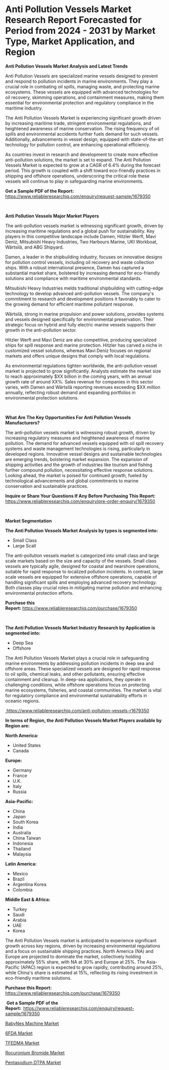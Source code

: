<p><h1>Anti Pollution Vessels Market Research Report Forecasted for Period from 2024 -  2031 by Market Type, Market Application, and Region</h1></p><p><strong>Anti Pollution Vessels Market Analysis and Latest Trends</strong></p>
<p><p>Anti Pollution Vessels are specialized marine vessels designed to prevent and respond to pollution incidents in marine environments. They play a crucial role in combating oil spills, managing waste, and protecting marine ecosystems. These vessels are equipped with advanced technologies for oil recovery, skimming operations, and containment measures, making them essential for environmental protection and regulatory compliance in the maritime industry.</p><p>The Anti Pollution Vessels Market is experiencing significant growth driven by increasing maritime trade, stringent environmental regulations, and heightened awareness of marine conservation. The rising frequency of oil spills and environmental accidents further fuels demand for such vessels. Additionally, advancements in vessel design, equipped with state-of-the-art technology for pollution control, are enhancing operational efficiency. </p><p>As countries invest in research and development to create more effective anti-pollution solutions, the market is set to expand. The Anti Pollution Vessels Market is expected to grow at a CAGR of 6.4% during the forecast period. This growth is coupled with a shift toward eco-friendly practices in shipping and offshore operations, underscoring the critical role these vessels will continue to play in safeguarding marine environments.</p></p>
<p><strong>Get a Sample PDF of the Report:&nbsp;</strong> <a href="https://www.reliableresearchiq.com/enquiry/request-sample/1679350?utm_campaign=1847&utm_medium=2&utm_source=Github&utm_content=ia&utm_term=12122024&utm_id=anti-pollution-vessels">https://www.reliableresearchiq.com/enquiry/request-sample/1679350</a></p>
<p>&nbsp;</p>
<p><strong>Anti Pollution Vessels Major Market Players</strong></p>
<p><p>The anti-pollution vessels market is witnessing significant growth, driven by increasing maritime regulations and a global push for sustainability. Key players in this competitive landscape include Damen, Hitzler Werft, Mavi Deniz, Mitsubishi Heavy Industries, Two Harbours Marine, UKI Workboat, Wärtsilä, and ABG Shipyard.</p><p>Damen, a leader in the shipbuilding industry, focuses on innovative designs for pollution control vessels, including oil recovery and waste collection ships. With a robust international presence, Damen has captured a substantial market share, bolstered by increasing demand for eco-friendly solutions and compliance with maritime environmental standards.</p><p>Mitsubishi Heavy Industries melds traditional shipbuilding with cutting-edge technology to develop advanced anti-pollution vessels. The company's commitment to research and development positions it favorably to cater to the growing demand for efficient maritime pollutant response.</p><p>Wärtsilä, strong in marine propulsion and power solutions, provides systems and vessels designed specifically for environmental preservation. Their strategic focus on hybrid and fully electric marine vessels supports their growth in the anti-pollution sector.</p><p>Hitzler Werft and Mavi Deniz are also competitive, producing specialized ships for spill response and marine protection. Hitzler has carved a niche in customized vessel solutions, whereas Mavi Deniz focuses on regional markets and offers unique designs that comply with local regulations.</p><p>As environmental regulations tighten worldwide, the anti-pollution vessel market is projected to grow significantly. Analysts estimate the market size to reach approximately $XX billion in the coming years, with an annual growth rate of around XX%. Sales revenue for companies in this sector varies, with Damen and Wärtsilä reporting revenues exceeding $XX million annually, reflecting robust demand and expanding portfolios in environmental protection solutions.</p></p>
<p>&nbsp;</p>
<p><strong>What Are The Key Opportunities For Anti Pollution Vessels Manufacturers?</strong></p>
<p><p>The anti-pollution vessels market is witnessing robust growth, driven by increasing regulatory measures and heightened awareness of marine pollution. The demand for advanced vessels equipped with oil spill recovery systems and waste management technologies is rising, particularly in developed regions. Innovative vessel designs and sustainable technologies are emerging trends, bolstering market expansion. The expansion of shipping activities and the growth of industries like tourism and fishing further compound pollution, necessitating effective response solutions. Looking ahead, the market is poised for continued growth, fueled by technological advancements and global commitments to marine conservation and sustainable practices.</p></p>
<p><strong>Inquire or Share Your Questions If Any Before Purchasing This Report:</strong> <a href="https://www.reliableresearchiq.com/enquiry/pre-order-enquiry/1679350?utm_campaign=1847&utm_medium=2&utm_source=Github&utm_content=ia&utm_term=12122024&utm_id=anti-pollution-vessels">https://www.reliableresearchiq.com/enquiry/pre-order-enquiry/1679350</a></p>
<p>&nbsp;</p>
<p><strong>Market Segmentation</strong></p>
<p><strong>The Anti Pollution Vessels Market Analysis by types is segmented into:</strong></p>
<p><ul><li>Small Class</li><li>Large Scall</li></ul></p>
<p><p>The anti-pollution vessels market is categorized into small class and large scale markets based on the size and capacity of the vessels. Small class vessels are typically agile, designed for coastal and nearshore operations, suitable for rapid response to localized pollution incidents. In contrast, large scale vessels are equipped for extensive offshore operations, capable of handling significant spills and employing advanced recovery technology. Both classes play crucial roles in mitigating marine pollution and enhancing environmental protection efforts.</p></p>
<p><strong>Purchase this Report:&nbsp;</strong><a href="https://www.reliableresearchiq.com/purchase/1679350?utm_campaign=1847&utm_medium=2&utm_source=Github&utm_content=ia&utm_term=12122024&utm_id=anti-pollution-vessels">https://www.reliableresearchiq.com/purchase/1679350</a></p>
<p>&nbsp;</p>
<p><strong>The Anti Pollution Vessels Market Industry Research by Application is segmented into:</strong></p>
<p><ul><li>Deep Sea</li><li>Offshore</li></ul></p>
<p><p>The Anti Pollution Vessels Market plays a crucial role in safeguarding marine environments by addressing pollution incidents in deep sea and offshore areas. These specialized vessels are designed for rapid response to oil spills, chemical leaks, and other pollutants, ensuring effective containment and cleanup. In deep-sea applications, they operate in challenging conditions, while offshore operations focus on protecting marine ecosystems, fisheries, and coastal communities. The market is vital for regulatory compliance and environmental sustainability efforts in oceanic regions.</p></p>
<p><a href="https://www.reliableresearchiq.com/anti-pollution-vessels-r1679350?utm_campaign=1847&utm_medium=2&utm_source=Github&utm_content=ia&utm_term=12122024&utm_id=anti-pollution-vessels">&nbsp;https://www.reliableresearchiq.com/anti-pollution-vessels-r1679350</a></p>
<p><strong>In terms of Region, the Anti Pollution Vessels Market Players available by Region are:</strong></p>
<p>
    <p> <strong> North America: </strong>
        <ul>
            <li>United States</li>
            <li>Canada</li>
        </ul>
        </p> 
    <p> <strong> Europe: </strong>
        <ul>
            <li>Germany</li>
            <li>France</li>
            <li>U.K.</li>
            <li>Italy</li>
            <li>Russia</li>
        </ul>
        </p> 
    <p> <strong> Asia-Pacific: </strong>
        <ul>
            <li>China</li>
            <li>Japan</li>
            <li>South Korea</li>
            <li>India</li>
            <li>Australia</li>
            <li>China Taiwan</li>
            <li>Indonesia</li>
            <li>Thailand</li>
            <li>Malaysia</li>
        </ul>
        </p> 
    <p> <strong> Latin America: </strong>
        <ul>
            <li>Mexico</li>
            <li>Brazil</li>
            <li>Argentina Korea</li>
            <li>Colombia</li>
        </ul>
        </p> 
    <p> <strong> Middle East & Africa: </strong>
        <ul>
            <li>Turkey</li>
            <li>Saudi</li>
            <li>Arabia</li>
            <li>UAE</li>
            <li>Korea</li>
        </ul>
    </p>
    </p>
<p><p>The Anti Pollution Vessels market is anticipated to experience significant growth across key regions, driven by increasing environmental regulations and a focus on sustainable shipping practices. North America (NA) and Europe are projected to dominate the market, collectively holding approximately 55% share, with NA at 30% and Europe at 25%. The Asia-Pacific (APAC) region is expected to grow rapidly, contributing around 25%, while China's share is estimated at 15%, reflecting its rising investment in eco-friendly maritime solutions.</p></p>
<p><strong>Purchase this Report: </strong><a href="https://www.reliableresearchiq.com/purchase/1679350?utm_campaign=1847&utm_medium=2&utm_source=Github&utm_content=ia&utm_term=12122024&utm_id=anti-pollution-vessels">https://www.reliableresearchiq.com/purchase/1679350</a></p>
<p>&nbsp;<strong>Get a Sample PDF of the Report:&nbsp;&nbsp;</strong><a href="https://www.reliableresearchiq.com/enquiry/request-sample/1679350?utm_campaign=1847&utm_medium=2&utm_source=Github&utm_content=ia&utm_term=12122024&utm_id=anti-pollution-vessels">https://www.reliableresearchiq.com/enquiry/request-sample/1679350</a></p>
<p><strong></strong></p>
<p><p><a href="https://www.linkedin.com/pulse/babynes-machine-market-analysis-report-revenue-forecast-cvmnc?utm_campaign=1847&utm_medium=2&utm_source=Github&utm_content=ia&utm_term=12122024&utm_id=anti-pollution-vessels">BabyNes Machine Market</a></p><p><a href="https://www.linkedin.com/pulse/thorough-overview-6fda-market-including-size-segmentation-ugijc?utm_campaign=1847&utm_medium=2&utm_source=Github&utm_content=ia&utm_term=12122024&utm_id=anti-pollution-vessels">6FDA Market</a></p><p><a href="https://www.linkedin.com/pulse/c-hannibex-sqmmf?utm_campaign=1847&utm_medium=2&utm_source=Github&utm_content=ia&utm_term=12122024&utm_id=anti-pollution-vessels">TFEDMA Market</a></p><p><a href="https://www.linkedin.com/pulse/rocuronium-bromide-market-analysis-report-2024-2031-key-y6l4c?utm_campaign=1847&utm_medium=2&utm_source=Github&utm_content=ia&utm_term=12122024&utm_id=anti-pollution-vessels">Rocuronium Bromide Market</a></p><p><a href="https://www.linkedin.com/pulse/p-factrackr-ho6he?utm_campaign=1847&utm_medium=2&utm_source=Github&utm_content=ia&utm_term=12122024&utm_id=anti-pollution-vessels">Pentasodium DTPA Market</a></p></p>